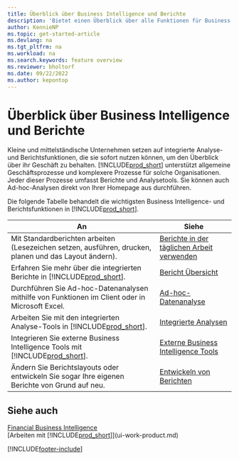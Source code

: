 ```yaml
---
title: Überblick über Business Intelligence und Berichte
description: 'Bietet einen Überblick über alle Funktionen für Business Intelligence und Reporting, die in Business Central unterstützt werden.'
author: KennieNP
ms.topic: get-started-article
ms.devlang: na
ms.tgt_pltfrm: na
ms.workload: na
ms.search.keywords: feature overview
ms.reviewer: bholtorf
ms.date: 09/22/2022
ms.author: kepontop
---
```

# <a name="business-intelligence-and-reporting-overview"></a>Überblick über Business Intelligence und Berichte

Kleine und mittelständische Unternehmen setzen auf integrierte Analyse- und Berichtsfunktionen, die sie sofort nutzen können, um den Überblick über ihr Geschäft zu behalten. [!INCLUDE[prod_short](includes/prod_short.md)] unterstützt allgemeine Geschäftsprozesse und komplexere Prozesse für solche Organisationen. Jeder dieser Prozesse umfasst Berichte und Analysetools. Sie können auch Ad-hoc-Analysen direkt von Ihrer Homepage aus durchführen.  

Die folgende Tabelle behandelt die wichtigsten Business Intelligence- und Berichtsfunktionen in [!INCLUDE[prod_short](includes/prod_short.md)].

| An | Siehe |
| --- | --- |
| Mit Standardberichten arbeiten (Lesezeichen setzen, ausführen, drucken, planen und das Layout ändern). | [Berichte in der täglichen Arbeit verwenden](reports-use-reports.md) |
| Erfahren Sie mehr über die integrierten Berichte in [!INCLUDE[prod_short](includes/prod_short.md)]. |[Bericht Übersicht](reports-available-reports.md)|
| Durchführen Sie Ad-hoc-Datenanalysen mithilfe von Funktionen im Client oder in Microsoft Excel. | [Ad-hoc-Datenanalyse](reports-adhoc-analysis.md) |
| Arbeiten Sie mit den integrierten Analyse-Tools in [!INCLUDE[prod_short](includes/prod_short.md)].| [Integrierte Analysen](reports-built-in-analytics.md) |
| Integrieren Sie externe Business Intelligence Tools mit [!INCLUDE[prod_short](includes/prod_short.md)].| [Externe Business Intelligence Tools](reports-external-analysis.md) |
|Ändern Sie Berichtslayouts oder entwickeln Sie sogar Ihre eigenen Berichte von Grund auf neu. |[Entwickeln von Berichten](reports-develop-reports.md)|

## <a name="see-also"></a>Siehe auch

[Financial Business Intelligence](bi.md)  
[Arbeiten mit [!INCLUDE[prod_short](includes/prod_short.md)]](ui-work-product.md)  

[!INCLUDE[footer-include](includes/footer-banner.md)]
